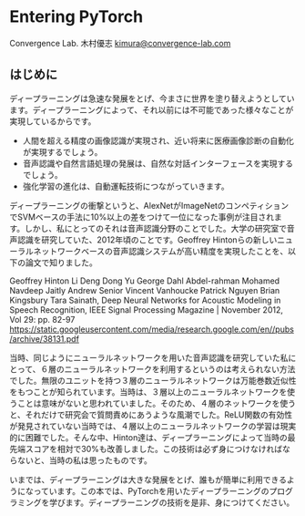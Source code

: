 # Entering PyTorch

Convergence Lab. 木村優志 [kimura@convergence-lab.com](mailto:kimura@convergence-lab.com)



## はじめに

ディープラーニングは急速な発展をとげ、今まさに世界を塗り替えようとしています。ディープラーニングによって、それ以前には不可能であった様々なことが実現しているからです。

- 人間を超える精度の画像認識が実現され、近い将来に医療画像診断の自動化が実現するでしょう。
- 音声認識や自然言語処理の発展は、自然な対話インターフェースを実現するでしょう。
- 強化学習の進化は、自動運転技術につながっていきます。

ディープラーニングの衝撃というと、AlexNetがImageNetのコンペティションでSVMベースの手法に10%以上の差をつけて一位になった事例が注目されます。しかし、私にとってのそれは音声認識分野のことでした。大学の研究室で音声認識を研究していた、2012年頃のことです。Geoffrey Hintonらの新しいニューラルネットワークベースの音声認識システムが高い精度を実現したことを、以下の論文で知りました。

Geoffrey Hinton Li Deng Dong Yu George Dahl Abdel-rahman Mohamed Navdeep Jaitly Andrew Senior Vincent Vanhoucke Patrick Nguyen Brian Kingsbury Tara Sainath, Deep Neural Networks for Acoustic Modeling in Speech Recognition, IEEE Signal Processing Magazine | November 2012, Vol 29: pp. 82-97
https://static.googleusercontent.com/media/research.google.com/en//pubs/archive/38131.pdf


当時、同じようにニューラルネットワークを用いた音声認識を研究していた私にとって、６層のニューラルネットワークを利用するというのは考えられない方法でした。無限のユニットを持つ３層のニューラルネットワークは万能巻数近似性をもつことが知られています。当時は、３層以上のニューラルネットワークを使うことは意味がないと思われていました。そのため、４層のネットワークを使うと、それだけで研究会で質問責めにあうような風潮でした。ReLU関数の有効性が発見されていない当時では、４層以上のニューラルネットワークの学習は現実的に困難でした。そんな中、Hinton達は、ディープラーニングによって当時の最先端スコアを相対で30%も改善しました。この技術は必ず身につけなければならないと、当時の私は思ったものです。

いまでは、ディープラーニングは大きな発展をとげ、誰もが簡単に利用できるようになっています。この本では、PyTorchを用いたディープラーニングのプログラミングを学びます。ディープラーニングの技術を是非、身につけてください。
